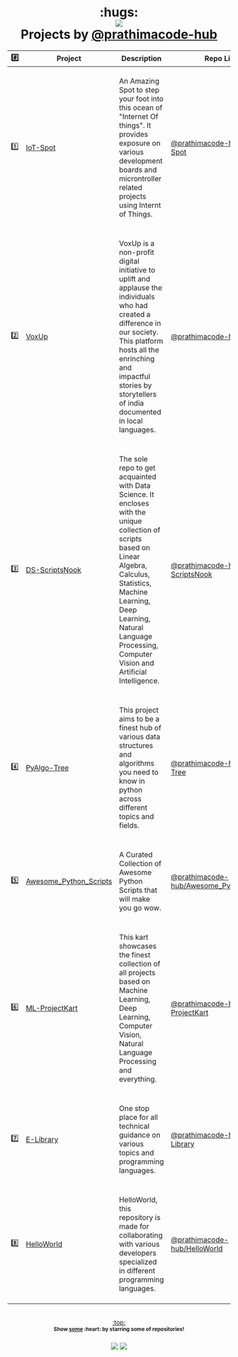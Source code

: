 
<h1 align="center">:hugs:<br><a href="https://github.com/prathimacode-hub"><img src="https://awesome.re/badge.svg"/></a> <br>Projects by <a href="https://github.com/prathimacode-hub">@prathimacode-hub</a>
  </h1>

| :hash: | Project | Description | Repo Link |
|:--------:|---------|-------------|-----------|
| :one: | [IoT-Spot](https://github.com/prathimacode-hub/IoT-Spot)| <br> An Amazing Spot to step your foot into this ocean of "Internet Of things". It provides exposure on various development boards and microntroller related projects using Internt of Things. <br><br> | [@prathimacode-hub/IoT-Spot](https://github.com/prathimacode-hub/IoT-Spot) |
| :two:  | [VoxUp](https://github.com/prathimacode-hub/VoxUp)| <br> VoxUp is a non-profit digital initiative to uplift and applause the individuals who had created a difference in our society. This platform hosts all the enrinching and impactful stories by storytellers of india documented in local languages. <br><br> | [@prathimacode-hub/VoxUp](https://github.com/prathimacode-hub/VoxUp) |
| :three: | [DS-ScriptsNook](https://github.com/prathimacode-hub/DS-ScriptsNook)| <br> The sole repo to get acquainted with Data Science. It encloses with the unique collection of scripts based on Linear Algebra, Calculus, Statistics, Machine Learning, Deep Learning, Natural Language Processing, Computer Vision and Artificial Intelligence. <br><br> | [@prathimacode-hub/DS-ScriptsNook](https://github.com/prathimacode-hub/DS-ScriptsNook) |
| :four: | [PyAlgo-Tree](https://github.com/prathimacode-hub/PyAlgo-Tree)| <br> This project aims to be a finest hub of various data structures and algorithms you need to know in python across different topics and fields. <br><br> | [@prathimacode-hub/PyAlgo-Tree](https://github.com/prathimacode-hub/PyAlgo-Tree) |
| :five: | [Awesome_Python_Scripts](https://github.com/prathimacode-hub/Awesome_Python_Scripts) | <br> A Curated Collection of Awesome Python Scripts that will make you go wow.  <br><br> | [@prathimacode-hub/Awesome_Python_Scripts](https://github.com/prathimacode-hub/Awesome_Python_Scripts) |
| :six: | [ML-ProjectKart](https://github.com/prathimacode-hub/ML-ProjectKart) | <br> This kart showcases the finest collection of all projects based on Machine Learning, Deep Learning, Computer Vision, Natural Language Processing and everything.   <br><br> | [@prathimacode-hub/ML-ProjectKart](https://github.com/prathimacode-hub/ML-ProjectKart)|
| :seven: | [E-Library](https://github.com/prathimacode-hub/E-Library) | <br> One stop place for all technical guidance on various topics and programming languages. <br><br> | [@prathimacode-hub/E-Library](https://github.com/prathimacode-hub/E-Library) |
| :eight: | [HelloWorld](https://github.com/prathimacode-hub/HelloWorld) | <br> HelloWorld, this repository is made for collaborating with various developers specialized in different programming languages. <br><br> | [@prathimacode-hub/HelloWorld](https://github.com/prathimacode-hub/HelloWorld) |


<p align="center"><br><a href="#hugs-projects-by-prathimacode-hub--">:top:</a><br><sup><strong>Show <a href="https://github.com/prathimacode-hub?tab=repositories">some</a>&nbsp;:heart:&nbsp;by starring some of repositories!<strong></sup><br><br><a href="https://twitter.com/prathimak88"> <img src="https://img.shields.io/twitter/follow/prathimak88?style=social" /></a> <a href="https://github.com/prathimacode-hub/"><img src="https://img.shields.io/github/followers/prathimacode-hub.svg?label=Follow%20@prathimacode-hub&style=social"> </a><br></p>
